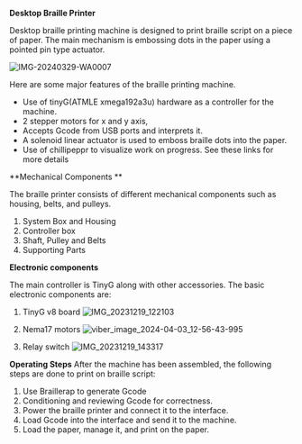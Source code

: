 **Desktop Braille Printer**

Desktop braille printing machine is designed to print braille script on a piece of paper. The main mechanism is embossing dots in the paper using a pointed pin type actuator.

![IMG-20240329-WA0007](https://github.com/fablabnepal1/Desktop-Braille-Printing-Machine/assets/140875358/967ec639-ef22-453c-ac73-73f3ae72a742)

Here are some major features of the braille printing machine.
* Use of tinyG(ATMLE xmega192a3u) hardware as a controller for the machine.
* 2 stepper motors for x and y axis,
* Accepts Gcode from USB ports and interprets it.
* A solenoid linear actuator is used to emboss braille dots into the paper.
* Use of chillipeppr to visualize work on progress.
See these links for more details

**Mechanical Components **
  
The braille printer consists of different mechanical components such as housing, belts, and pulleys.
  


1. System Box and Housing
2. Controller box
3. Shaft, Pulley and Belts
4. Supporting Parts 


**Electronic components**

The main controller is TinyG along with other accessories. The basic electronic components are: 
1. TinyG v8 board
![IMG_20231219_122103](https://github.com/fablabnepal1/Desktop-Braille-Printing-Machine/assets/140875358/e2b8dbd6-7227-4506-8693-3de63a77864b)
 
2. Nema17 motors
![viber_image_2024-04-03_12-56-43-995](https://github.com/fablabnepal1/Desktop-Braille-Printing-Machine/assets/140875358/d90e1a80-e6d4-476e-b084-12f240e180e0)


3. Relay switch
![IMG_20231219_143317](https://github.com/fablabnepal1/Desktop-Braille-Printing-Machine/assets/140875358/dfcf89a0-e8ca-4e05-8edb-7aafdb7922b2)


**Operating Steps**
After the machine has been assembled, the following steps are done to print on braille script:


1. Use Braillerap to generate Gcode  
2. Conditioning and reviewing Gcode for correctness.
3. Power the braille printer and connect it to the interface.
4. Load Gcode into the interface and send it to the machine.
5. Load the paper, manage it, and print on the paper.
